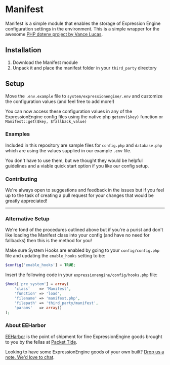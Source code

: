 # Manifest

Manifest is a simple module that enables the storage of Expression Engine configuration settings in the environment.  This is a simple wrapper for the awesome [PHP dotenv project by Vance Lucas](https://github.com/vlucas/phpdotenv).

## Installation

1. Download the Manifest module
2. Unpack it and place the manifest folder in your `third_party` directory


## Setup


Move the `.env.example` file to `system/expressionengine/.env` and customize the configuration values (and feel free to add more!)

You can now access these configuration values in any of the ExpressionEngine config files using the native php `getenv($key)` function or `Manifest::get($key, $fallback_value)`

### Examples

Included in this repository are sample files for `config.php` and `database.php` which are using the values supplied in our example `.env` file.

You don't have to use them, but we thought they would be helpful guidelines and a viable quick start option if you like our config setup.


### Contributing

We're always open to suggestions and feedback in the issues but if you feel up to the task of creating a pull request for your changes that would be greatly appreciated!

----

### Alternative Setup

We're fond of the procedures outlined above but if you're a purist and don't like loading the Manifest class into your config (and have no need for fallbacks) then this is the method for you!

Make sure System Hooks are enabled by going to your `config/config.php` file and updating the `enable_hooks` setting to be: 

```php
$config['enable_hooks'] = TRUE;
```

Insert the following code in your `expressionengine/config/hooks.php` file:

```php
$hook['pre_system'] = array(
	'class'    => 'Manifest',
	'function' => 'load',
	'filename' => 'manifest.php',
	'filepath' => 'third_party/manifest',
	'params'   => array()
);
```

### About EEHarbor

[EEHarbor](http://eeharbor.com) is the point of shipment for fine ExpressionEngine goods brought to you by the fellas at [Packet Tide](http://packettide.com). 

Looking to have some ExpressionEngine goods of your own built? [Drop us a note. We'd love to chat](mailto:hello@eeharbor.com).

